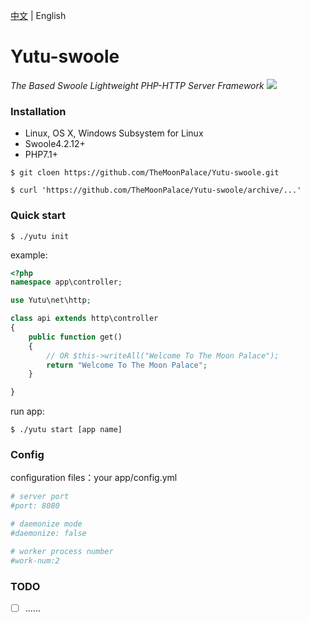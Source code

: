[中文](./README.md) | English

Yutu-swoole
====
*The Based Swoole Lightweight PHP-HTTP Server Framework*
![](./moon/yutu.png)

### Installation
- Linux, OS X, Windows Subsystem for Linux
- Swoole4.2.12+
- PHP7.1+
```git
$ git cloen https://github.com/TheMoonPalace/Yutu-swoole.git
```
```sybase
$ curl 'https://github.com/TheMoonPalace/Yutu-swoole/archive/...'
```

### Quick start
```sybase
$ ./yutu init
```
example:
```php
<?php
namespace app\controller;

use Yutu\net\http;

class api extends http\controller
{
    public function get()
    {
        // OR $this->writeAll("Welcome To The Moon Palace");
        return "Welcome To The Moon Palace";
    }

}
```
run app: 
```
$ ./yutu start [app name]
```

### Config
configuration files：your app/config.yml
```yaml
# server port
#port: 8080

# daemonize mode
#daemonize: false

# worker process number
#work-num:2
```

### TODO
- [ ] ......